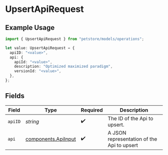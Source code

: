 # UpsertApiRequest

## Example Usage

```typescript
import { UpsertApiRequest } from "petstore/models/operations";

let value: UpsertApiRequest = {
  apiID: "<value>",
  api: {
    apiId: "<value>",
    description: "Optimized maximized paradigm",
    versionId: "<value>",
  },
};
```

## Fields

| Field                                                      | Type                                                       | Required                                                   | Description                                                |
| ---------------------------------------------------------- | ---------------------------------------------------------- | ---------------------------------------------------------- | ---------------------------------------------------------- |
| `apiID`                                                    | *string*                                                   | :heavy_check_mark:                                         | The ID of the Api to upsert.                               |
| `api`                                                      | [components.ApiInput](../../models/components/apiinput.md) | :heavy_check_mark:                                         | A JSON representation of the Api to upsert                 |